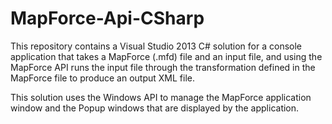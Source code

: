 # MapForce-Api-CSharp
This repository contains a Visual Studio 2013 C# solution for a console application that takes a MapForce (.mfd) file and an input file, and using the MapForce API runs the input file through the transformation defined in the MapForce file to produce an output XML file.

This solution uses the Windows API to manage the MapForce application window and the Popup windows that are displayed by the application.
